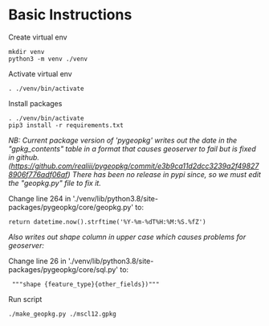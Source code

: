 # Basic Instructions

Create virtual env

```
mkdir venv
python3 -m venv ./venv
```

Activate virtual env

```
. ./venv/bin/activate
```

Install packages

```
. ./venv/bin/activate
pip3 install -r requirements.txt
```

*NB: Current package version of 'pygeopkg' writes out the date in the "gpkg_contents" table in a format that causes geoserver to fail but is fixed in github. (https://github.com/realiii/pygeopkg/commit/e3b9ca11d2dcc3239a2f498278906f776adf06af) There has been no release in pypi since, so we must edit the "geopkg.py" file to fix it.*

Change line 264 in './venv/lib/python3.8/site-packages/pygeopkg/core/geopkg.py' to:
```
return datetime.now().strftime('%Y-%m-%dT%H:%M:%S.%fZ')
``` 
*Also writes out shape column in upper case which causes problems for geoserver:*

Change line 26 in './venv/lib/python3.8/site-packages/pygeopkg/core/sql.py' to:
```
 """shape {feature_type}{other_fields})"""
```

Run script

```
./make_geopkg.py ./mscl12.gpkg
```
